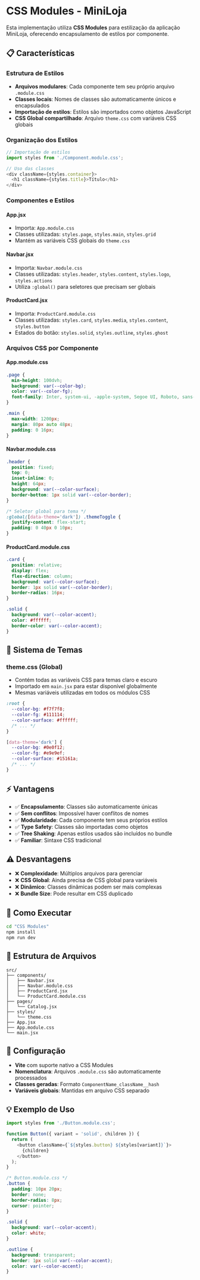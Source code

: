 # CSS Modules - MiniLoja

Esta implementação utiliza **CSS Modules** para estilização da aplicação MiniLoja, oferecendo encapsulamento de estilos por componente.

## 📋 Características

### Estrutura de Estilos
- **Arquivos modulares**: Cada componente tem seu próprio arquivo `.module.css`
- **Classes locais**: Nomes de classes são automaticamente únicos e encapsulados
- **Importação de estilos**: Estilos são importados como objetos JavaScript
- **CSS Global compartilhado**: Arquivo `theme.css` com variáveis CSS globais

### Organização dos Estilos

```javascript
// Importação de estilos
import styles from './Component.module.css';

// Uso das classes
<div className={styles.container}>
  <h1 className={styles.title}>Título</h1>
</div>
```

### Componentes e Estilos

#### App.jsx
- Importa: `App.module.css`
- Classes utilizadas: `styles.page`, `styles.main`, `styles.grid`
- Mantém as variáveis CSS globais do `theme.css`

#### Navbar.jsx
- Importa: `Navbar.module.css`
- Classes utilizadas: `styles.header`, `styles.content`, `styles.logo`, `styles.actions`
- Utiliza `:global()` para seletores que precisam ser globais

#### ProductCard.jsx
- Importa: `ProductCard.module.css`
- Classes utilizadas: `styles.card`, `styles.media`, `styles.content`, `styles.button`
- Estados do botão: `styles.solid`, `styles.outline`, `styles.ghost`

### Arquivos CSS por Componente

#### App.module.css
```css
.page {
  min-height: 100dvh;
  background: var(--color-bg);
  color: var(--color-fg);
  font-family: Inter, system-ui, -apple-system, Segoe UI, Roboto, sans-serif;
}

.main {
  max-width: 1200px;
  margin: 80px auto 48px;
  padding: 0 16px;
}
```

#### Navbar.module.css
```css
.header {
  position: fixed;
  top: 0;
  inset-inline: 0;
  height: 64px;
  background: var(--color-surface);
  border-bottom: 1px solid var(--color-border);
}

/* Seletor global para tema */
:global([data-theme='dark']) .themeToggle {
  justify-content: flex-start;
  padding: 0 40px 0 10px;
}
```

#### ProductCard.module.css
```css
.card {
  position: relative;
  display: flex;
  flex-direction: column;
  background: var(--color-surface);
  border: 1px solid var(--color-border);
  border-radius: 16px;
}

.solid {
  background: var(--color-accent);
  color: #ffffff;
  border-color: var(--color-accent);
}
```

## 🎨 Sistema de Temas

### theme.css (Global)
- Contém todas as variáveis CSS para temas claro e escuro
- Importado em `main.jsx` para estar disponível globalmente
- Mesmas variáveis utilizadas em todos os módulos CSS

```css
:root {
  --color-bg: #f7f7f8;
  --color-fg: #111114;
  --color-surface: #ffffff;
  /* ... */
}

[data-theme='dark'] {
  --color-bg: #0e0f12;
  --color-fg: #e9e9ef;
  --color-surface: #15161a;
  /* ... */
}
```

## ⚡ Vantagens

- ✅ **Encapsulamento**: Classes são automaticamente únicas
- ✅ **Sem conflitos**: Impossível haver conflitos de nomes
- ✅ **Modularidade**: Cada componente tem seus próprios estilos
- ✅ **Type Safety**: Classes são importadas como objetos
- ✅ **Tree Shaking**: Apenas estilos usados são incluídos no bundle
- ✅ **Familiar**: Sintaxe CSS tradicional

## ⚠️ Desvantagens

- ❌ **Complexidade**: Múltiplos arquivos para gerenciar
- ❌ **CSS Global**: Ainda precisa de CSS global para variáveis
- ❌ **Dinâmico**: Classes dinâmicas podem ser mais complexas
- ❌ **Bundle Size**: Pode resultar em CSS duplicado

## 🚀 Como Executar

```bash
cd "CSS Modules"
npm install
npm run dev
```

## 📁 Estrutura de Arquivos

```
src/
├── components/
│   ├── Navbar.jsx
│   ├── Navbar.module.css
│   ├── ProductCard.jsx
│   └── ProductCard.module.css
├── pages/
│   └── Catalog.jsx
├── styles/
│   └── theme.css
├── App.jsx
├── App.module.css
└── main.jsx
```

## 🔧 Configuração

- **Vite** com suporte nativo a CSS Modules
- **Nomenclatura**: Arquivos `.module.css` são automaticamente processados
- **Classes geradas**: Formato `ComponentName_className__hash`
- **Variáveis globais**: Mantidas em arquivo CSS separado

## 💡 Exemplo de Uso

```javascript
import styles from './Button.module.css';

function Button({ variant = 'solid', children }) {
  return (
    <button className={`${styles.button} ${styles[variant]}`}>
      {children}
    </button>
  );
}
```

```css
/* Button.module.css */
.button {
  padding: 10px 20px;
  border: none;
  border-radius: 8px;
  cursor: pointer;
}

.solid {
  background: var(--color-accent);
  color: white;
}

.outline {
  background: transparent;
  border: 1px solid var(--color-accent);
  color: var(--color-accent);
}
```